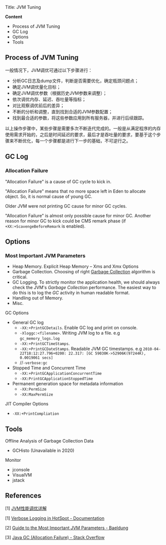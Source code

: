 Title: JVM Tuning

**Content**

- Process of JVM Tuning
- GC Log
- Options
- Tools



## Process of JVM Tuning

一般情况下，JVM调优可通过以下步骤进行：

- 分析GC日志及dump文件，判断是否需要优化，确定瓶颈问题点；
- 确定JVM调优量化目标；
- 确定JVM调优参数（根据历史JVM参数来调整）；
- 依次调优内存、延迟、吞吐量等指标；
- 对比观察调优前后的差异；
- 不断的分析和调整，直到找到合适的JVM参数配置；
- 找到最合适的参数，将这些参数应用到所有服务器，并进行后续跟踪。

以上操作步骤中，某些步骤是需要多次不断迭代完成的。一般是从满足程序的内存使用需求开始的，之后是时间延迟的要求，最后才是吞吐量的要求，要基于这个步骤来不断优化，每一个步骤都是进行下一步的基础，不可逆行之。



## GC Log

### Allocation Failure

"Allocation Failure" is a cause of GC cycle to kick in.

"Allocation Failure" means that no more space left in Eden to allocate object. So, it is normal cause of young GC.

Older JVM were not printing GC cause for minor GC cycles.

"Allocation Failure" is almost only possible cause for minor GC. Another reason for minor GC to kick could be CMS remark phase (if `+XX:+ScavengeBeforeRemark` is enabled).



## Options

### Most Important JVM Parameters

- Heap Memory. Explicit Heap Memory – Xms and Xmx Options
- Garbage Collection. Choosing of right [Garbage Collection](http://www.oracle.com/webfolder/technetwork/tutorials/obe/java/gc01/index.html) algorithm is critical.
- GC Logging. To strictly monitor the application health, we should always check the JVM's *Garbage Collection* performance. The easiest way to do this is to log the *GC* activity in human readable format.
- Handling out of Memory.
- Misc.

GC Options

- General GC log
  - `-XX:+PrintGCDetails`. Enable GC log and print on console.
  - `-Xloggc:<filename>`. Writing JVM log to a file. e.g `gc_memory_logs.log`
  - `-XX:+PrintGCTimeStamps`. 
  - `-XX:+PrintGCDateStamps`. Readable JVM GC timestamps. e.g  `2010-04-22T18:12:27.796+0200: 22.317: [GC 59030K->52906K(97244K), 0.0019061 secs]`
  - //`-verbose:gc`
- Stopped Time and Concurrent Time
  - `-XX:+PrintGCApplicationConcurrentTime`
  - `-XX:PrintGCApplicationStoppedTime`
- Permanent generation space for metadata information
  - `-XX:PermSize`
  - `-XX:MaxPermSize`

JIT Compiler Options

- `-XX:+PrintCompliation`



## Tools

Offline Analysis of Garbage Collection Data

- GCHisto (Unavailable in 2020)

Monitor

- jconsole
- VisualVM
- jstack 





## References

[1] [JVM性能调优详解](https://juejin.im/post/5dc8d0ea518825592c566a5d)

[1] [Verbose Logging in HotSpot - Documentation](https://docs.oracle.com/javacomponents/jrockit-hotspot/migration-guide/logging.htm#JRHMG121)

[2] [Guide to the Most Important JVM Parameters - Baeldung](https://www.baeldung.com/jvm-parameters)

[3] [Java GC (Allocation Failure) - Stack Overflow](https://stackoverflow.com/questions/28342736/java-gc-allocation-failure)
